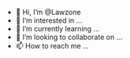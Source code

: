 - 👋 Hi, I’m @Lawzone
- 👀 I’m interested in ...
- 🌱 I’m currently learning ...
- 💞️ I’m looking to collaborate on ...
- 📫 How to reach me ...

<!---
Lawzone/Lawzone is a ✨ special ✨ repository because its `README.md` (this file) appears on your GitHub profile.
You can click the Preview link to take a look at your changes.
--->
